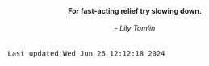
<div align="center"><b><span>For fast-acting relief try slowing down.</span></b><br><br><i> - Lily Tomlin</i></div>
<br><br><kbd>Last updated:Wed Jun 26 12:12:18 2024</kbd>